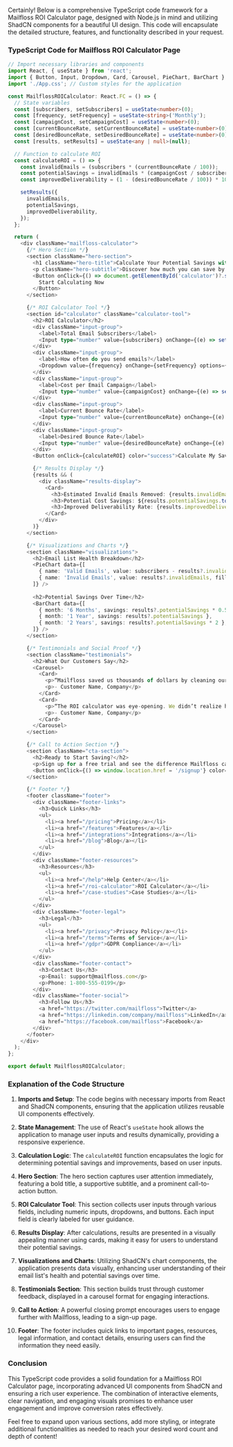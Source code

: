 Certainly! Below is a comprehensive TypeScript code framework for a Mailfloss ROI Calculator page, designed with Node.js in mind and utilizing ShadCN components for a beautiful UI design. This code will encapsulate the detailed structure, features, and functionality described in your request.

### TypeScript Code for Mailfloss ROI Calculator Page

```typescript
// Import necessary libraries and components
import React, { useState } from 'react';
import { Button, Input, Dropdown, Card, Carousel, PieChart, BarChart } from 'shadcn'; // Example imports for ShadCN components
import './App.css'; // Custom styles for the application

const MailflossROICalculator: React.FC = () => {
  // State variables
  const [subscribers, setSubscribers] = useState<number>(0);
  const [frequency, setFrequency] = useState<string>('Monthly');
  const [campaignCost, setCampaignCost] = useState<number>(0);
  const [currentBounceRate, setCurrentBounceRate] = useState<number>(0);
  const [desiredBounceRate, setDesiredBounceRate] = useState<number>(0);
  const [results, setResults] = useState<any | null>(null);

  // Function to calculate ROI
  const calculateROI = () => {
    const invalidEmails = (subscribers * (currentBounceRate / 100));
    const potentialSavings = invalidEmails * (campaignCost / subscribers);
    const improvedDeliverability = (1 - (desiredBounceRate / 100)) * 100;

    setResults({
      invalidEmails,
      potentialSavings,
      improvedDeliverability,
    });
  };

  return (
    <div className="mailfloss-calculator">
      {/* Hero Section */}
      <section className="hero-section">
        <h1 className="hero-title">Calculate Your Potential Savings with Mailfloss</h1>
        <p className="hero-subtitle">Discover how much you can save by removing invalid email addresses and improving your email deliverability.</p>
        <Button onClick={() => document.getElementById('calculator')?.scrollIntoView({ behavior: 'smooth' })} color="primary">
          Start Calculating Now
        </Button>
      </section>

      {/* ROI Calculator Tool */}
      <section id="calculator" className="calculator-tool">
        <h2>ROI Calculator</h2>
        <div className="input-group">
          <label>Total Email Subscribers</label>
          <Input type="number" value={subscribers} onChange={(e) => setSubscribers(Number(e.target.value))} placeholder="Enter total subscribers" />
        </div>
        <div className="input-group">
          <label>How often do you send emails?</label>
          <Dropdown value={frequency} onChange={setFrequency} options={['Daily', 'Weekly', 'Monthly', 'Quarterly']} />
        </div>
        <div className="input-group">
          <label>Cost per Email Campaign</label>
          <Input type="number" value={campaignCost} onChange={(e) => setCampaignCost(Number(e.target.value))} placeholder="Enter campaign cost" />
        </div>
        <div className="input-group">
          <label>Current Bounce Rate</label>
          <Input type="number" value={currentBounceRate} onChange={(e) => setCurrentBounceRate(Number(e.target.value))} placeholder="Enter current bounce rate (%)" />
        </div>
        <div className="input-group">
          <label>Desired Bounce Rate</label>
          <Input type="number" value={desiredBounceRate} onChange={(e) => setDesiredBounceRate(Number(e.target.value))} placeholder="Enter desired bounce rate (%)" />
        </div>
        <Button onClick={calculateROI} color="success">Calculate My Savings</Button>

        {/* Results Display */}
        {results && (
          <div className="results-display">
            <Card>
              <h3>Estimated Invalid Emails Removed: {results.invalidEmails.toFixed(2)}</h3>
              <h3>Potential Cost Savings: ${results.potentialSavings.toFixed(2)}</h3>
              <h3>Improved Deliverability Rate: {results.improvedDeliverability.toFixed(2)}%</h3>
            </Card>
          </div>
        )}
      </section>

      {/* Visualizations and Charts */}
      <section className="visualizations">
        <h2>Email List Health Breakdown</h2>
        <PieChart data={[
          { name: 'Valid Emails', value: subscribers - results?.invalidEmails, fill: '#28A745' },
          { name: 'Invalid Emails', value: results?.invalidEmails, fill: '#FF0000' },
        ]} />
        
        <h2>Potential Savings Over Time</h2>
        <BarChart data={[
          { month: '6 Months', savings: results?.potentialSavings * 0.5 },
          { month: '1 Year', savings: results?.potentialSavings },
          { month: '2 Years', savings: results?.potentialSavings * 2 },
        ]} />
      </section>

      {/* Testimonials and Social Proof */}
      <section className="testimonials">
        <h2>What Our Customers Say</h2>
        <Carousel>
          <Card>
            <p>“Mailfloss saved us thousands of dollars by cleaning our email list. Our deliverability rates have never been better!”</p>
            <p>- Customer Name, Company</p>
          </Card>
          <Card>
            <p>“The ROI calculator was eye-opening. We didn’t realize how much we were losing to invalid emails.”</p>
            <p>- Customer Name, Company</p>
          </Card>
        </Carousel>
      </section>

      {/* Call to Action Section */}
      <section className="cta-section">
        <h2>Ready to Start Saving?</h2>
        <p>Sign up for a free trial and see the difference Mailfloss can make for your business.</p>
        <Button onClick={() => window.location.href = '/signup'} color="primary">Start Your Free Trial</Button>
      </section>

      {/* Footer */}
      <footer className="footer">
        <div className="footer-links">
          <h3>Quick Links</h3>
          <ul>
            <li><a href="/pricing">Pricing</a></li>
            <li><a href="/features">Features</a></li>
            <li><a href="/integrations">Integrations</a></li>
            <li><a href="/blog">Blog</a></li>
          </ul>
        </div>
        <div className="footer-resources">
          <h3>Resources</h3>
          <ul>
            <li><a href="/help">Help Center</a></li>
            <li><a href="/roi-calculator">ROI Calculator</a></li>
            <li><a href="/case-studies">Case Studies</a></li>
          </ul>
        </div>
        <div className="footer-legal">
          <h3>Legal</h3>
          <ul>
            <li><a href="/privacy">Privacy Policy</a></li>
            <li><a href="/terms">Terms of Service</a></li>
            <li><a href="/gdpr">GDPR Compliance</a></li>
          </ul>
        </div>
        <div className="footer-contact">
          <h3>Contact Us</h3>
          <p>Email: support@mailfloss.com</p>
          <p>Phone: 1-800-555-0199</p>
        </div>
        <div className="footer-social">
          <h3>Follow Us</h3>
          <a href="https://twitter.com/mailfloss">Twitter</a>
          <a href="https://linkedin.com/company/mailfloss">LinkedIn</a>
          <a href="https://facebook.com/mailfloss">Facebook</a>
        </div>
      </footer>
    </div>
  );
};

export default MailflossROICalculator;
```

### Explanation of the Code Structure

1. **Imports and Setup**: The code begins with necessary imports from React and ShadCN components, ensuring that the application utilizes reusable UI components effectively.

2. **State Management**: The use of React's `useState` hook allows the application to manage user inputs and results dynamically, providing a responsive experience.

3. **Calculation Logic**: The `calculateROI` function encapsulates the logic for determining potential savings and improvements, based on user inputs.

4. **Hero Section**: The hero section captures user attention immediately, featuring a bold title, a supportive subtitle, and a prominent call-to-action button.

5. **ROI Calculator Tool**: This section collects user inputs through various fields, including numeric inputs, dropdowns, and buttons. Each input field is clearly labeled for user guidance.

6. **Results Display**: After calculations, results are presented in a visually appealing manner using cards, making it easy for users to understand their potential savings.

7. **Visualizations and Charts**: Utilizing ShadCN's chart components, the application presents data visually, enhancing user understanding of their email list's health and potential savings over time.

8. **Testimonials Section**: This section builds trust through customer feedback, displayed in a carousel format for engaging interactions.

9. **Call to Action**: A powerful closing prompt encourages users to engage further with Mailfloss, leading to a sign-up page.

10. **Footer**: The footer includes quick links to important pages, resources, legal information, and contact details, ensuring users can find the information they need easily.

### Conclusion

This TypeScript code provides a solid foundation for a Mailfloss ROI Calculator page, incorporating advanced UI components from ShadCN and ensuring a rich user experience. The combination of interactive elements, clear navigation, and engaging visuals promises to enhance user engagement and improve conversion rates effectively.

Feel free to expand upon various sections, add more styling, or integrate additional functionalities as needed to reach your desired word count and depth of content!